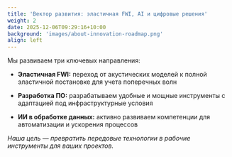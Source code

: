 ```yaml
---
title: 'Вектор развития: эластичная FWI, AI и цифровые решения'
weight: 2
date: 2025-12-06T09:29:16+10:00
background: 'images/about-innovation-roadmap.png'
align: left
---
```


Мы развиваем три ключевых направления:  

- **Эластичная FWI:** переход от акустических моделей к полной эластичной постановке для учета поперечных волн

- **Разработка ПО:** разрабатываем удобные и мощные инструменты с адаптацией под инфраструктурные условия

- **ИИ в обработке данных:** активно развиваем компетенции для автоматизации и ускорения процессов

*Наша цель — превратить передовые технологии в рабочие инструменты для ваших проектов.*